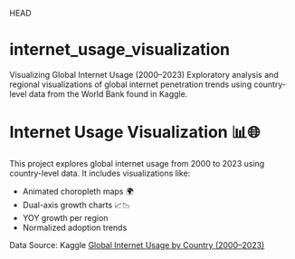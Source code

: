 HEAD
# internet_usage_visualization
Visualizing Global Internet Usage (2000–2023) Exploratory analysis and regional visualizations of global internet penetration trends using country-level data from the World Bank found in Kaggle.

# Internet Usage Visualization 📊🌐

This project explores global internet usage from 2000 to 2023 using country-level data. It includes visualizations like:

- Animated choropleth maps 🌍
- Dual-axis growth charts 📈📉
- YOY growth per region
- Normalized adoption trends

Data Source: Kaggle [Global Internet Usage by Country (2000–2023)](https://www.kaggle.com/datasets/melek1990/global-internet-usage-by-country-20002023)




